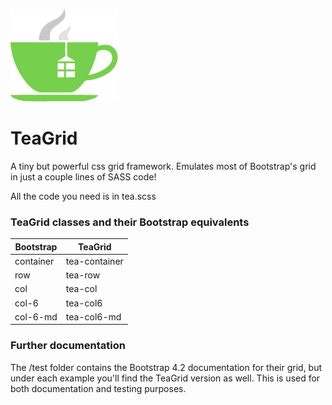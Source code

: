 ![css-to-scss logo](https://raw.githubusercontent.com/Firebrand/teagrid/master/logo2.png)

# TeaGrid
A tiny but powerful css grid framework. Emulates most of Bootstrap's grid in just a couple lines of SASS code!

All the code you need is in tea.scss

### TeaGrid classes and their Bootstrap equivalents

| Bootstrap | TeaGrid |
| ------ | ------ |
| container | tea-container |
| row | tea-row |
| col | tea-col |
| col-6 | tea-col6 |
| col-6-md | tea-col6-md |

### Further documentation

The /test folder contains the Bootstrap 4.2 documentation for their grid, but under each example you'll find the TeaGrid version as well.
This is used for both documentation and testing purposes.